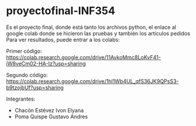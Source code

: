 # proyectofinal-INF354
Es el proyecto final, donde está tanto los archivos python, el enlace al google colab donde se hicieron las pruebas y también los artículos pedidos
Para ver resultados, puede entrar a los colabs:

Primer código: https://colab.research.google.com/drive/11AvkoMmc8LoKvF41-iW8veCm02-HA-Iz?usp=sharing

Segundo código: https://colab.research.google.com/drive/1hl1Wb4UL_qfS36JK9QPsS3-b9tzojbUf?usp=sharing

Integrantes:
* Chacón Estévez Ivon Elyana
* Poma Quispe Gustavo Andres
